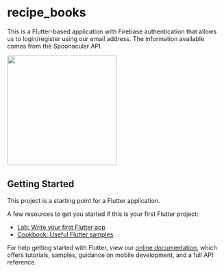 # recipe_books

This is a Flutter-based application with Firebase authentication that allows us to login/register using our email address. The information available comes from the Spoonacular API.

<img src="https://user-images.githubusercontent.com/55497456/107903388-b13a9880-6f7b-11eb-9bde-1061a48b3ee3.gif" width=256/>&nbsp;

## Getting Started

This project is a starting point for a Flutter application.

A few resources to get you started if this is your first Flutter project:

- [Lab: Write your first Flutter app](https://flutter.dev/docs/get-started/codelab)
- [Cookbook: Useful Flutter samples](https://flutter.dev/docs/cookbook)

For help getting started with Flutter, view our
[online documentation](https://flutter.dev/docs), which offers tutorials,
samples, guidance on mobile development, and a full API reference.

